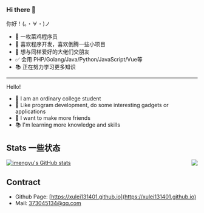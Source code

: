 ### Hi there 👋

<!--
**xulei131401/xulei131401** is a ✨ _special_ ✨ repository because its `README.md` (this file) appears on your GitHub profile.

Here are some ideas to get you started:

- 🔭 I’m currently working on ...
- 🌱 I’m currently learning ...
- 👯 I’m looking to collaborate on ...
- 🤔 I’m looking for help with ...
- 💬 Ask me about ...
- 📫 How to reach me: ...
- 😄 Pronouns: ...
- ⚡ Fun fact: ...
-->
你好！(。・∀・)ノ
* 🙂 一枚菜鸡程序员
* 🎁 喜欢程序开发，喜欢倒腾一些小项目
* 🌈 想与同样爱好的大佬们交朋友
* ✅ 会用 PHP/Golang/Java/Python/JavaScript/Vue等
* 📚 正在努力学习更多知识

---

Hello!
* 🙂 I am an ordinary college student
* 🎁 Like program development, do some interesting gadgets or applications
* 🙂 I want to make more friends
* 📚 I'm learning more knowledge and skills

Stats 一些状态
---
<img align="right" src="https://github-readme-stats.vercel.app/api/top-langs/?username=imengyu" ></img>
[![imengyu's GitHub stats](https://github-readme-stats.vercel.app/api?username=imengyu)](https://github.com/anuraghazra/github-readme-stats)

Contract
---

* Github Page: [https://xulei131401.github.io](https://xulei131401.github.io)
* Mail: 373045134@qq.com
